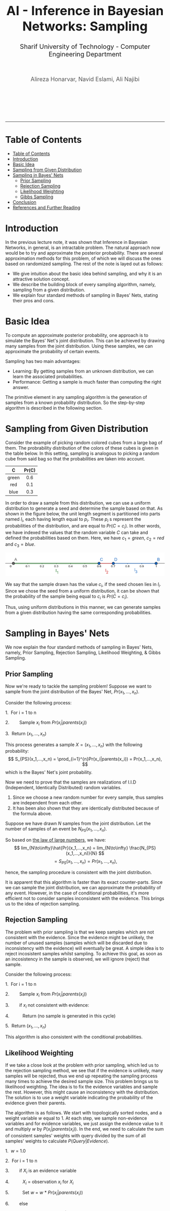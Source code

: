 <div align="center">
    <br>
    <br>
    <br>
    <br>
    <br>
    <br>
    <br>
    <br>
    <h1 style="font-size: 40px; margin: 10px 0;">AI - Inference in Bayesian Networks: Sampling</h1>
    <h1 style="font-size: 20px; font-weight: 400;">Sharif University of Technology - Computer Engineering Department</h1>
    <br>
    <h4 style="font-size: 18px; font-weight: 400; color:#555">Alireza Honarvar, Navid Eslami, Ali Najibi</h4>
    <br>
    <br>
    <br>
    <br>
    <br>
</div>
<hr>

Table of Contents
==============

- [Table of Contents](#table-of-contents)
- [Introduction](#introduction)
- [Basic Idea](#basic-idea)
- [Sampling from Given Distribution](#sampling-from-given-distribution)
- [Sampling in Bayes' Nets](#sampling-in-bayes-nets)
  - [Prior Sampling](#prior-sampling)
  - [Rejection Sampling](#rejection-sampling)
  - [Likelihood Weighting](#likelihood-weighting)
  - [Gibbs Sampling](#gibbs-sampling)
- [Conclusion](#conclusion)
- [References and Further Reading](#references-and-further-reading)

# Introduction

In the previous lecture note, it was shown that Inference
in Bayesian Networks, in general, is an intractable
problem. The natural approach now would be to try
and approximate the posterior probability. There are
several approximation methods for this problem, of
which we will discuss the ones based on randomized
sampling. The rest of the note is layed out as follows:
- We give intuition about the basic idea behind sampling, and why it is an attractive solution concept.
- We describe the building block of every sampling algorithm, namely, sampling from a given distribution.
- We explain four standard methods of sampling in Bayes' Nets, stating their pros and cons.


# Basic Idea

To compute an approximate posterior probability, one approach is to simulate the Bayes' Net's joint distribution. This can be achieved by drawing many samples from the joint distribution. Using these samples, we can approximate the probability of certain events.

Sampling has two main advantages:

- Learning: By getting samples from an unknown distribution, we can learn the associated probabilities.
- Performance: Getting a sample is much faster than  computing the right answer.

The primitive element in any sampling algorithm is the generation of samples from a known probability distribution. So the step-by-step algorithm is described in the following section.

# Sampling from Given Distribution
Consider the example of picking random colored cubes from a large bag of them. The probrability distribution of the colors of these cubes is given in the table below. In this setting, sampling is analogous to picking a random cube from said bag so that the probabilities are taken into account.
<center>

|   C   	| Pr(C) 	|
|:-----:	|:----:	|
|  green  	|  0.6 	|
|   red 	|  0.1 	|
|  blue 	|  0.3 	|

</center>

In order to draw a sample from this distribution, we can use a uniform distribution to generate a seed 
and determine the sample based on that. As shown in the figure below, the unit length segment is 
partitioned into parts named $l_i$, each having length equal to $p_i$. These $p_i$ s represent the 
probabilities of the distribution, and are equal to $Pr(C=c_i)$. In other words, we have indexed the 
values that the random variable $C$ can take and defined the probabilities based on them. Here, we have 
$c_1 = green$, $c_2 = red$ and $c_3 = blue$.

![Partition of the Unit Length Segment](Images/Unit_Length_Segment_Partition.png "Partition of the Unit Length Segment")

We say that the sample drawn has the value $c_i$, if the seed chosen lies in $l_i$. Since we chose the seed from a uniform distribution, it can be shown that the probability of the sample being equal to $c_i$ is $Pr(C=c_i)$.

Thus, using uniform distributions in this manner, we can generate samples from a given distribution having the same corresponding probabilities.

# Sampling in Bayes' Nets

We now explain the four standard methods of sampling in Bayes' Nets, namely, Prior Sampling, Rejection Sampling, Likelihood Weighting, & Gibbs Sampling.

## Prior Sampling
Now we're ready to tackle the sampling problem! Suppose we want to sample from the joint distribution 
of the Bayes' Net, $Pr(x_1,...,x_n)$.

Consider the following process:

1.&nbsp; For i = 1 to n

2.&emsp;&emsp; Sample $x_i$ from $Pr(x_i | parents(x_i))$

3.&nbsp; Return $(x_1,...,x_n)$

This process generates a sample $X=(x_1,...,x_n)$ with the following probability:
$$
S_{PS}(x_1,...,x_n) = \prod_{i=1}^{n}Pr(x_i|parents(x_i)) = Pr(x_1,...,x_n),
$$
which is the Bayes' Net's joint probability.

Now we need to prove that the samples are realizations of I.I.D (Independent, Identically Distributed) random variables. 
1. Since we choose a new random number for every sample, thus samples are independent from each other. 
2. It has been also shown that they are identically distributed because of the formula above.

Suppose we have drawn $N$ samples from the joint distribution. Let the number of samples of an event be 
$N_{PS}(x_1,...,x_n)$.

So based on [the law of large numbers](https://www.google.com/url?sa=t&rct=j&q=&esrc=s&source=web&cd=&ved=2ahUKEwiJsZWq0__0AhU6iv0HHagPClYQFnoECAcQAQ&url=https%3A%2F%2Fwww.lakeheadu.ca%2Fsites%2Fdefault%2Ffiles%2Fuploads%2F77%2Fimages%2FSedor%2520Kelly.pdf&usg=AOvVaw1xaHZqZNyROrouGHyLduDl), we have:
$$
lim_{N\to\infty}\hat{Pr}(x_1,...,x_n) = lim_{N\to\infty} \frac{N_{PS}(x_1,...,x_n)}{N}
$$
$$
= S_{PS}(x_1,...,x_n) = Pr(x_1,...,x_n),
$$

hence, the sampling procedure is consistent with the joint distribution.

It is apparent that this algorithm is faster than its exact counter-parts. Since we can sample the joint distribution, we can approximate the probability of any event. However, in the case of conditional probabilities, it's more efficient not to consider samples inconsistent with the evidence. This brings us to the idea of rejection sampling.

## Rejection Sampling

The problem with prior sampling is that we keep samples which are not consistent with the evidence. Since the evidence might be unlikely, the number of unused samples (samples which will be discarded due to inconsistency with the evidence) will eventually be great.
A simple idea is to reject incosistent samples whilst sampling. To achieve this goal, as soon as an incosistency in the sample is observed, we will ignore (reject) that sample.

Consider the following process:

1.&nbsp; For i = 1 to n

2.&emsp;&emsp; Sample $x_i$ from $Pr(x_i | parents(x_i))$

3.&emsp;&emsp; if $x_i$ not consistent with evidence:

4.&emsp;&emsp;&emsp;Return (no sample is generated in this cycle)

5.&nbsp; Return $(x_1,...,x_n)$

This algorithm is also consistent with the conditional probabilities.

## Likelihood Weighting

If we take a close look at the problem with prior sampling, which led us to the rejection sampling method, we see that if the evidence is unlikely, many samples will be rejected, thus we end up repeating the sampling process many times to achieve the desired sample size. This problem brings us to likelihood weighting. The idea is to fix the evidence variables and sample the rest. However, this might cause an inconsistency with the distribution. The solution is to use a weight variable indicating the probability of the evidence given their parents.

The algorithm is as follows. We start with topologically sorted nodes, and a weight variable $w$ equal to 1. At each step, we sample non-evidence variables and for evidence variables, we just assign the evidence value to it and multiply $w$ by $P(x_i|parents(x_i))$. In the end, we need to calculate the sum of consistent samples' weights with query divided by the sum of all samples' weights to calculate $P(Query|Evidence)$.

1.&nbsp; $w$ = 1.0

2.&nbsp; For i = 1 to n

3.&emsp;&emsp; if $X_i$ is an evidence variable

4.&emsp;&emsp;&emsp;$X_i$ = observation $x_i$ for $X_i$

5.&emsp;&emsp;&emsp;Set $w$ = $w$ * $Pr(x_i|parents(x_i))$

6.&emsp;&emsp; else

7.&emsp;&emsp;&emsp; Sample $x_i$ from $Pr(x_i | parents(x_i))$

8.&nbsp; Return $(x_1,...,x_n), w$

The consistency of the algorithm is proven as follows.
For each sample with query or hidden variables $Q_1, ..., Q_n$ and evidence $E_1, ..., E_m$,
the process generates a sample $X=(q_1,...,q_n,e_1,...,e_m)$ with the following probability:
$$
S_{WS}(q_1,...,q_n,e_1,...,e_m) = \prod_{i=1}^{n}Pr(q_i|parents(Q_i)).
$$

Furthermore, the weight for each sample is:

$$
w(q_1,...,q_n,e_1,...,e_m) = \prod_{i=1}^{m}Pr(e_i|parents(E_i)).
$$

Together, the weighted sampling distribution is consistent:

$$
S_{WS}(q_1,...,q_n,e_1,...,e_m) * w(q_1,...,q_n,e_1,...,e_m) 
$$
$$
=\prod_{i=1}^{n}Pr(q_i|parents(Q_i)) \prod_{i=1}^{m}Pr(e_i|parents(E_i)) = Pr(q_1,...,q_n,e_1,...,e_m).
$$

Take the following Bayes' net as an example.
![Likelihood Weighting Bayes' Net Example](Images/Likelihood_Example_BN.png "Example Bayes' Net")
Suppose we want to calculate $Pr(-a, | -c, +d)$. This means that our evidence variables are $C$ and $D$. An example of the sampling procedure is as follows.

Based on the sampling algorithm proposed above, we start by setting the weight $w$ equal to $1.0$. The, we sample $A$ from its distribution, since it is the first node in the topological order of the Bayes' net. Thus, $A$ will we sampled from the distribution $Pr(A)$, where $Pr(+a) = 0.7$. Suppose that the result of said operation is $+a$. Next in line could be $C$, since it can be thought of as the next node to be processed. However, $C$ is an evidence node. This means that we should set it to $-c$ and multiply $w$ by $Pr(-c | +a) = 0.9$, leading to $w=0.9$. Next in line is $B$, which is again sampled from the distribution $Pr(B | +a)$ where $Pr(+b | +a) = 0.8$. Suppose that the result of this opreation is $-b$. Now, the only node left to be processed is $D$. Since this node is again an evidence variable, we should set it to $+d$ and multiply $w$ by $Pr(+d | -b, -c) = 0.2$, which is the conditional probability based on the values generated up to this point. This changes $w$ to $0.18$. Since there are no more nodes left, $w = 0.18$ is the weight of the sample $(+a, -b, -c, +d)$.

By repeating this procedure and calculating a weigth for each sample, we will eventually find a collection of weighted samples. Then we could use the calculated weights to approximate the probability in question. This is done by summing the weights of the samples consistent with the query, and dividing by the sum of all weights generated.

## Gibbs Sampling
The main problem with Likelihood Weighting was the sample inefficiency that could occur. To rectify this issue, one could use the approach of Gibbs Sampling, which is a special case of the *Metropolis-Hastings* algorithm (See Page 62 of this [lecture note](https://www.stat.umn.edu/geyer/f05/8931/n1998.pdf)).

Suppose we want to draw a sample $X = (x_1, ..., x_n)$ from the distribution $Pr(X_{Query} | X_{Evidence} = Observations)$, where $X_{Query}$ and $X_{Evidence}$ are the query and evidence variables, respectively. The algorithm operates as follows:

1. Start from an arbitrary sample $X^{(1)} = (x_1^{(1)}, ..., x_n^{(1)})$, satisfying the $X_{Evidence} = Observations$ equality.
2. Assume that the last sample generated in out sample chain was $X^{(t)}$. We want to calculate the next sample, namely, $X^{(t+1)}$. Sample one **non-evidence variable** $x_i^{(t+1)}$ at a time, conditioned on all the others being $x_j^{(t+1)} = x_j^{(t)}$. In other words, we sample $x_i^{(t+1)}$ from $Pr(x_i | x_1^{(t)}, ..., x_{i-1}^{(t)}, x_{i+1}^{(t)}, ..., x_n^{(t)})$.

The main idea of Gibbs sampling is the second step of the algorithm. It turns out that the specified probability can be calculated easily, since we have

$$
Pr(x_i | x_1^{(t)}, ..., x_{i-1}^{(t)}, x_{i+1}^{(t)}, ..., x_n^{(t)})
$$

$$
 = \frac{Pr(x_i|parents(x_i^{(t)})) \times \prod_{j \neq i}^n Pr(x_j^{(t)} | parents'(x_j^{(t)}))}{\sum_x Pr(x_1^{(t)}, ..., x_{i-1}^{(t)}, x, x_{i+1}^{(t)}, ..., x_n^{(t)})}  
$$

$$
 = \frac{Pr(x_i|parents(x_i^{(t)})) \times \prod_{j \neq i}^n Pr(x_j^{(t)} | parents'(x_j^{(t)}))}{\sum_x [Pr(x_i=x|parents(x_i^{(t)})) \times \prod_{j \neq i}^n Pr(x_j^{(t)} | parents'(x_j^{(t)}))]} 
$$

$$
 = \frac{Pr(x_i|parents(x_i^{(t)})) \times \prod_{x_j \in children(x_i)}^n Pr(x_j^{(t)} | parents'(x_j^{(t)}))}{\sum_x [Pr(x_i=x|parents(x_i^{(t)})) \times \prod_{x_j \in children(x_i)}^n Pr(x_j^{(t)} | parents'(x_j^{(t)}))]}. 
$$

Here, $parents'$ represents the values of the parents of the variables in $X^{(t)}$, replacing $x_i^{(t)}$ with the current relevant value of $x_i$. For example, this relevant value in the numerator is $x_i$ itself, while the value in denominator is the $x$ in the summation. As it is shown in the equation, the clauses corresponding to Conditional Probability Tables (CPTs) not including $x_i$ all cancel out.

This cancellation will only leave the CPTs mentioning $x_i$, namely, the CPT of $x_i$ itself and the CPTs of its children. These CPTs are often referred to as the **Markov blanket** of $x_i$.

Since the denominator is only a normalization factor, we can simply calculate the numerator by using a join operation on the Markov blanket of $x_i$! Note that the CPTs of the children of $x_i$ are all fully conditioned except for $x_i$, which we are calculating the distribution for. This means that the size of the pruned CPTs are small. (equal to $|D_i|$) As was shown in the equations, to calculate the probabilities, we only need to multiply the corresponding entries. This means that the join process of the CPTs won't introduce a large CPT and can be done efficiently. For an example of this process, refer to [the 67th slide here](http://ce.sharif.edu/courses/99-00/1/ce417-2/resources/root/Slides/PDF/Session%2013_14.pdf).

It can be shown that as $t$ approaches infinity, $X^{(t)}$ approximates the distribution of $Pr(X_{Query} | X_{Evidence} = Observations)$. The proof is based on the fact that Gibbs sampling is actually simulating a Markov chain, therefore coverging to the steady state of the chain. However, it must be proven that the steady state probability distribution of this Markov chain is actually the same as the probability distribution $Pr(X_{Query} | X_{Evidence} = Observations)$. For a detailed proof, please refer to [this lecture note](https://ocw.mit.edu/courses/economics/14-384-time-series-analysis-fall-2013/lecture-notes/MIT14_384F13_lec26.pdf).

This updating procedure takes into account both upstream and downstream evidences in the Bayes' net, since each update conditions on every variable. This property fixes the problem of Likelihood Weighting, i.e., only conditioning on upstream variables. Thus, Gibbs sampling has better sampling efficiency (sum of the samples' weights is larger, therefore generating more effective samples), creating more useful data to be used in approximation.

In practice, the samples $X^{(t)}$ with small $t$ may not accurately represent the desired distribution. Furthermore, they may not be independent of the other samples $X'$ generated with the Gibbs method, because of the arbitrary choice of $X^{(1)}$. This begining of the chain is referred to as the **burn-in period**, and the samples generated here are generally not used as the desired $X$. So, $X$ is usually selected from the $X^{(t)}$ outside this period. However, this creates a time overhead, since the burn-in period could be somewhat large.

Take the following Bayes' net as an example.
![Gibbs Sampling Bayes' Net Example](Images/Gibbs_Example_BN.png "Example Bayes' Net")
Suppose we want to calculate $Pr(+a, -b | +c, -d)$. This means that $C$ and $D$ are our evidence variables. An example of the sampling procedure is shown below. Variables set to true are shown, in green, variables set to false in red and variables selected for resampling in yellow.
![Gibbs Sampling Procedure](Images/Gibbs_Example_Procedure.png "Example Gibbs Sampling Procedure")
As it is shown in the figure above, we start from an arbitrary sample that satisfies the evidence values. Often, this arbitrary sample is generated randomly. Then, in each iteration, a non-evidence variable is selected to be resampled. Here, the first variable to be resampled is chosen to be $B$. The distribution used in this sampling, based on the formula stated above, is:
$$
Pr(+b|+a, +e, +c, -d)
$$
$$
 = \frac{Pr(+b | +a)Pr(-d | +b, +c)}{Pr(+b | +a)Pr(-d | +b, +c) + Pr(-b | +a)Pr(-d | -b, +c)} 
$$
$$
= \frac{0.8 \times 0.5}{0.8 \times 0.5 + 0.2 \times 0.9} = \frac{0.4}{0.58} \approx 0.689.
$$
As it is shown, we only need to consider the terms in $B$'s Markov blanket. This is why the numerator is these terms for $+b$, while the denominator is the sum of these terms for $+b$ and $-b$. (Basically, the normalizing factor) Thus, based on the calculations, we can see that $B$ is resampled from the distribution $Pr(B | +a, +e, +c, -d)$, where $Pr(+b | +a, +e, +c, -d) \approx 0.689$. By repeating this procedure for other non-evidence variables for a number of iterations, namely, the burn-in value, we will eventually reach a sample from the distribution of the original Bayes' net. Finally, we repeat this sampling procedure to procure a healthy number of samples, and approximate the probability of the query by counting the number of consistent samples and dividing by the total number of samples.

In a more general sense, Gibbs Sampling and Metropolis-Hastings are classified as *Markov Chain Monte Carlo* algorithms. Monte Carlo algorithms are basically the same as sampling. For more information, please refer to this [lecture note](https://www.stat.umn.edu/geyer/f05/8931/n1998.pdf).

# Conclusion
In this lecture note, we studied (randomized) approximation algorithms for inference in Bayes' nets. The main idea behind these methods was sampling, which enables fast approximation of event distributions. After describing the building block of sampling algorithms, four prominent methods of this type were studied, namely, Prior sampling, Rejection sampling, Likelihood Weighting and Gibbs sampling. The pros and cons of these methods were discussed, giving a somewhat complete picture as to what method performs the best in certain situations.

# References and Further Reading
- Artificial Intelligence, Sharif University of Technology, CE417-1, By Dr. Rohban. (Specifically, this [lecture note](https://www.stat.umn.edu/geyer/f05/8931/n1998.pdf))
- Artificial Intelligence: A Mordern Approach (3rd Ed.), By Stuart Russel & Peter Norvig.
- Time Series Analysis, Massachusetts Institute of Technology, By Prof. Mikusheva. (Specifically, this [lecture note on Gibbs Sampling](https://ocw.mit.edu/courses/economics/14-384-time-series-analysis-fall-2013/lecture-notes/MIT14_384F13_lec26.pdf))
- Statistics, University of Minnesota, 8931m By Prof. Geyer. (Specifically, this [lecture note on MCMCs](https://www.stat.umn.edu/geyer/f05/8931/n1998.pdf))
